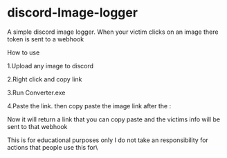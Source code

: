 # discord-Image-logger





A simple discord image logger. When your victim clicks on an image there token is sent to a webhook

How to use

1.Upload any image to discord

2.Right click and copy link

3.Run Converter.exe

4.Paste the link. then copy paste the image link after the :

Now it will return a link that you can copy paste and the victims info will be sent to that webhook







This is for educational purposes only
I do not take an responsibility for actions that people use this for\
